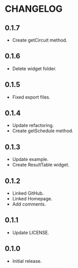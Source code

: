 # CHANGELOG

## 0.1.7
* Create getCircuit method.

## 0.1.6
* Delete widget folder.

## 0.1.5
* Fixed export files.

## 0.1.4
* Update refactoring.
* Create getSchedule method.

## 0.1.3
* Update example.
* Create ResultTable widget.

## 0.1.2
* Linked GitHub.
* Linked Homepage.
* Add comments.

## 0.1.1
* Update LICENSE. 

## 0.1.0
* Initial release.
